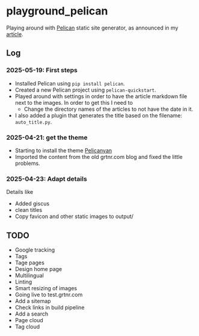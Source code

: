 # playground_pelican

Playing around with [Pelican](https://blog.getpelican.com/) static site generator, as announced in my [article](https://grtnr.com/2025-04-18-digital-garden.html).

## Log

### 2025-05-19: First steps

- Installed Pelican using `pip install pelican`.
- Created a new Pelican project using `pelican-quickstart`.
- Played around with settings in order to have the article markdown file next to the images. In order to get this I need to
  - Change the directory names of the articles to not have the date in it.
- I also added a plugin that generates the title based on the filename: `auto_title.py`.

### 2025-04-21: get the theme

- Starting to install the theme [Pelicanyan](https://github.com/thomaswilley/pelicanyan?tab=readme-ov-file#pelicanyan)
- Imported the content from the old grtnr.com blog and fixed the little problems.

### 2025-04-23: Adapt details

Details like

- Added giscus
- clean titles
- Copy favicon and other static images to output/

## TODO

- Google tracking
- Tags
- Tage pages
- Design home page
- Multilingual
- Linting
- Smart resizing of images
- Going live to test.grtnr.com
- Add a sitemap
- Check links in build pipeline
- Add a search
- Page cloud
- Tag cloud